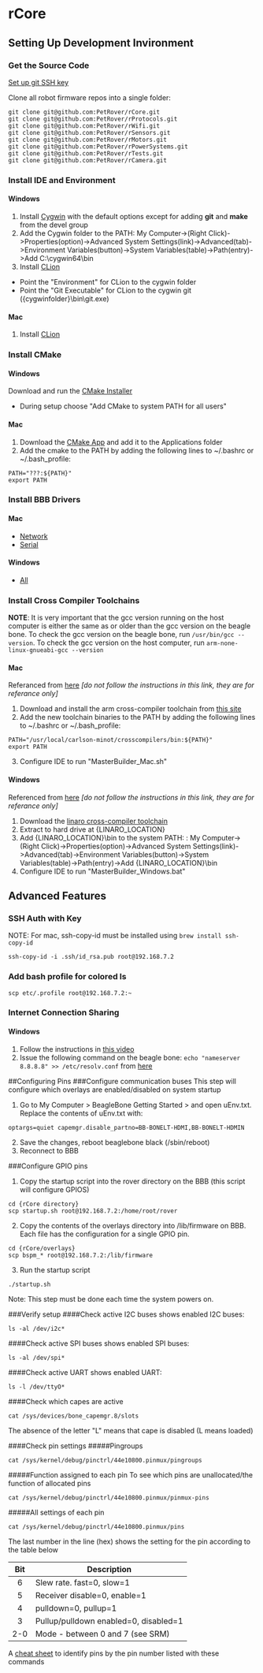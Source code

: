 # rCore


## Setting Up Development Invironment

### Get the Source Code
[Set up git SSH key](https://help.github.com/articles/generating-ssh-keys/)


Clone all robot firmware repos into a single folder:
```
git clone git@github.com:PetRover/rCore.git
git clone git@github.com:PetRover/rProtocols.git
git clone git@github.com:PetRover/rWifi.git
git clone git@github.com:PetRover/rSensors.git
git clone git@github.com:PetRover/rMotors.git
git clone git@github.com:PetRover/rPowerSystems.git
git clone git@github.com:PetRover/rTests.git
git clone git@github.com:PetRover/rCamera.git
```

### Install IDE and Environment 

#### Windows
1. Install [Cygwin](https://cygwin.com/setup-x86_64.exe) with the default options except for adding **git** and **make** from the devel group 
2. Add the Cygwin folder to the PATH: My Computer->(Right Click)->Properties(option)->Advanced System Settings(link)->Advanced(tab)->Environment Variables(button)->System Variables(table)->Path(entry)->Add C:\cygwin64\bin
3. Install [CLion](http://download.jetbrains.com/cpp/clion-1.1.exe)
* Point the "Environment" for CLion to the cygwin folder 
* Point the "Git Executable" for CLion to the cygwin git ({cygwinfolder}\bin\git.exe) 

#### Mac
1. Install [CLion](http://download.jetbrains.com/cpp/CLion-1.1.dmg)

### Install CMake

#### Windows 
Download and run the [CMake Installer](http://www.cmake.org/files/v3.3/cmake-3.3.1-win32-x86.exe)
* During setup choose "Add CMake to system PATH for all users"

#### Mac
1. Download the [CMake App](http://www.cmake.org/files/v3.3/cmake-3.3.1-Darwin-x86_64.dmg) and add it to the Applications folder
2. Add the cmake to the PATH by adding the following lines to ~/.bashrc or ~/.bash_profile:
```shell
PATH="???:${PATH}"
export PATH
```

### Install BBB Drivers
#### Mac
* [Network](http://beagleboard.org/static/Drivers/MacOSX/RNDIS/HoRNDIS.pkg)
* [Serial](http://beagleboard.org/static/Drivers/MacOSX/FTDI/FTDI_Ser.dmg)

#### Windows
* [All](http://beagleboard.org/static/Drivers/Windows/BONE_D64.exe)

### Install Cross Compiler Toolchains 
**NOTE**: It is very important that the gcc version running on the host computer is either the same as or older than the gcc version on the beagle bone. To check the gcc version on the beagle bone, run ```/usr/bin/gcc --version```. To check the gcc version on the host computer, run ```arm-none-linux-gnueabi-gcc --version```

#### Mac
Referanced from [here](http://tblog.rool.at/?p=57) *[do not follow the instructions in this link, they are for referance only]*

1. Download and install the arm cross-compiler toolchain from [this site](http://www.carlson-minot.com/available-arm-gnu-linux-g-lite-builds-for-mac-os-x/mac-os-x-arm-gnu-linux-g-lite-201311-33-toolchain)
2. Add the new toolchain binaries to the PATH by adding the following lines to ~/.bashrc or ~/.bash_profile:
```shell
PATH="/usr/local/carlson-minot/crosscompilers/bin:${PATH}"
export PATH
```
3. Configure IDE to run "MasterBuilder_Mac.sh"

#### Windows 
Referenced from [here](http://jkuhlm.bplaced.net/hellobone/) *[do not follow the instructions in this link, they are for referance only]*

1. Download the [linaro cross-compiler toolchain](http://releases.linaro.org/13.09/components/toolchain/binaries/gcc-linaro-arm-linux-gnueabihf-4.8-2013.09_win32.zip)
2. Extract to hard drive at {LINARO_LOCATION}
3. Add {LINARO_LOCATION}\bin to the system PATH: : My Computer->(Right Click)->Properties(option)->Advanced System Settings(link)->Advanced(tab)->Environment Variables(button)->System Variables(table)->Path(entry)->Add {LINARO_LOCATION}\bin
4. Configure IDE to run "MasterBuilder_Windows.bat"

## Advanced Features
### SSH Auth with Key
 NOTE: For mac, ssh-copy-id must be installed using ```brew install ssh-copy-id```
```shell
ssh-copy-id -i .ssh/id_rsa.pub root@192.168.7.2
```

### Add bash profile for colored ls
```
scp etc/.profile root@192.168.7.2:~
```

### Internet Connection Sharing

#### Windows
1. Follow the instructions in [this video](https://www.youtube.com/watch?v=D-NEPiZDSx8)
2. Issue the following command on the beagle bone: ```echo "nameserver 8.8.8.8" >> /etc/resolv.conf``` from [here](http://robotic-controls.com/learn/beaglebone/beaglebone-internet-over-usb-only)


##Configuring Pins
###Configure communication buses
This step will configure which overlays are enabled/disabled on system startup
1. Go to My Computer > BeagleBone Getting Started > and open uEnv.txt. Replace the contents of uEnv.txt with: 
```
optargs=quiet capemgr.disable_partno=BB-BONELT-HDMI,BB-BONELT-HDMIN
```
2. Save the changes, reboot beaglebone black (/sbin/reboot)
3. Reconnect to BBB

###Configure GPIO pins
1. Copy the startup script into the rover directory on the BBB (this script will configure GPIOS)
```shell
cd {rCore directory}
scp startup.sh root@192.168.7.2:/home/root/rover
```

2. Copy the contents of the overlays directory into /lib/firmware on BBB. Each file has the configuration for a single GPIO pin.
```shell
cd {rCore/overlays}
scp bspm_* root@192.168.7.2:/lib/firmware
```

3. Run the startup script
```shell
./startup.sh
```
Note: This step must be done each time the system powers on.

###Verify setup
####Check active I2C buses
shows enabled I2C buses:
```shell
ls -al /dev/i2c*
```
####Check active SPI buses
shows enabled SPI buses:
```shell
ls -al /dev/spi*
```

####Check active UART
shows enabled UART:
```shell
ls -l /dev/ttyO*
```

####Check which capes are active
```shell
cat /sys/devices/bone_capemgr.8/slots
```
The absence of the letter "L" means that cape is disabled (L means loaded)

####Check pin settings
#####Pingroups
```shell
cat /sys/kernel/debug/pinctrl/44e10800.pinmux/pingroups
```

#####Function assigned to each pin
To see which pins are unallocated/the function of allocated pins
```shell
cat /sys/kernel/debug/pinctrl/44e10800.pinmux/pinmux-pins
```

#####All settings of each pin
```shell
cat /sys/kernel/debug/pinctrl/44e10800.pinmux/pins
```

The last number in the line (hex) shows the setting for the pin according to the table below

| Bit | Description                           |
|:-----:| --------------------------------------- |
| 6   | Slew rate. fast=0, slow=1             |
| 5   | Receiver disable=0, enable=1          |
| 4   | pulldown=0, pullup=1                  |
| 3   | Pullup/pulldown enabled=0, disabled=1 |
| 2-0 | Mode - between 0 and 7 (see SRM)      |

A [cheat sheet](http://www.valvers.com/wp-content/uploads/2013/10/bbb_gpio_cheat.pdf) to identify pins by the pin number listed with these commands
